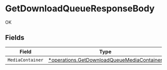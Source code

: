 # GetDownloadQueueResponseBody

OK


## Fields

| Field                                                                                                   | Type                                                                                                    | Required                                                                                                | Description                                                                                             |
| ------------------------------------------------------------------------------------------------------- | ------------------------------------------------------------------------------------------------------- | ------------------------------------------------------------------------------------------------------- | ------------------------------------------------------------------------------------------------------- |
| `MediaContainer`                                                                                        | [*operations.GetDownloadQueueMediaContainer](../../models/operations/getdownloadqueuemediacontainer.md) | :heavy_minus_sign:                                                                                      | N/A                                                                                                     |